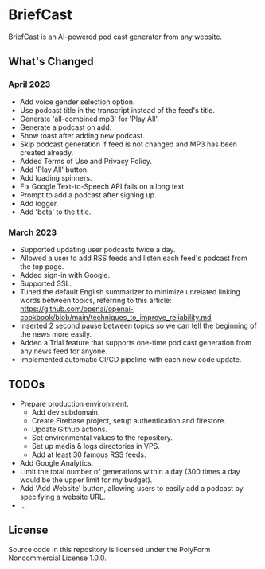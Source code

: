 # BriefCast

BriefCast is an AI-powered pod cast generator from any website.

## What's Changed

### April 2023

- Add voice gender selection option.
- Use podcast title in the transcript instead of the feed's title.
- Generate 'all-combined mp3' for 'Play All'.
- Generate a podcast on add.
- Show toast after adding new podcast.
- Skip podcast generation if feed is not changed and MP3 has been created already.
- Added Terms of Use and Privacy Policy.
- Add 'Play All' button.
- Add loading spinners.
- Fix Google Text-to-Speech API fails on a long text.
- Prompt to add a podcast after signing up.
- Add logger.
- Add 'beta' to the title.

### March 2023

- Supported updating user podcasts twice a day.
- Allowed a user to add RSS feeds and listen each feed's podcast from the top page.
- Added sign-in with Google.
- Supported SSL.
- Tuned the default English summarizer to minimize unrelated linking words between topics, referring to this article: https://github.com/openai/openai-cookbook/blob/main/techniques_to_improve_reliability.md
- Inserted 2 second pause between topics so we can tell the beginning of the news more easily.
- Added a Trial feature that supports one-time pod cast generation from any news feed for anyone.
- Implemented automatic CI/CD pipeline with each new code update.

## TODOs

- Prepare production environment.
  - Add dev subdomain.
  - Create Firebase project, setup authentication and firestore.
  - Update Github actions.
  - Set environmental values to the repository.
  - Set up media & logs directories in VPS.
  - Add at least 30 famous RSS feeds.
- Add Google Analytics.
- Limit the total number of generations within a day (300 times a day would be the upper limit for my budget).
- Add 'Add Website' button, allowing users to easily add a podcast by specifying a website URL.
- ...

## License

Source code in this repository is licensed under the PolyForm Noncommercial License 1.0.0.
